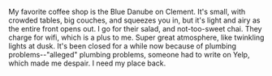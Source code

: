 My favorite coffee shop is the Blue Danube on Clement. It's small, with crowded tables, big couches, and squeezes you in, but it's light and airy as the entire front opens out. I go for their salad, and not-too-sweet chai. They charge for wifi, which is a plus to me. Super great atmosphere, like twinkling lights at dusk. It's been closed for a while now because of plumbing problems--"alleged" plumbing problems, someone had to write on Yelp, which made me despair. I need my place back.



